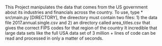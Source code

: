 This Project manipulates the data that comes from the US government about its industries and  financials across the country. 
To use, type * src\main.py [DIRECTORY], the direectory must contain two files: 1) the data file 2017.annual.single.csv and  2) an directory called area_titles.csv that  gives the correct FIPS codes for that region of the country
It incredible that large data sets like the full USA data set of 3 million + lines of code can be read and processed in only a matter of seconds. 
